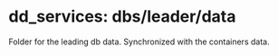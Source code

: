 # dd_services: dbs/leader/data

Folder for the leading db data. Synchronized with the containers data.